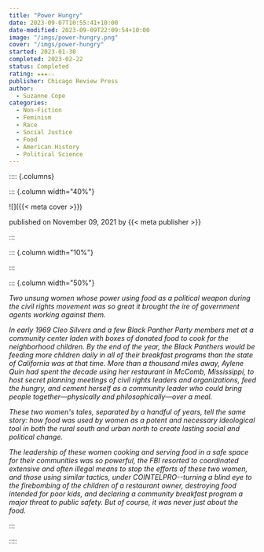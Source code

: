 ```yaml
---
title: "Power Hungry"
date: 2023-09-07T10:55:41+10:00
date-modified: 2023-09-09T22:09:54+10:00
image: "/imgs/power-hungry.png"
cover: "/imgs/power-hungry"
started: 2023-01-30
completed: 2023-02-22
status: Completed
rating: ★★★☆☆
publisher: Chicago Review Press
author:
  - Suzanne Cope
categories:
  - Non-Fiction
  - Feminism
  - Race
  - Social Justice
  - Food
  - American History
  - Political Science
---
```


:::: {.columns}

::: {.column width="40%"}

![]({{< meta cover >}})

published on November 09, 2021 by {{< meta publisher >}}

:::

::: {.column width="10%"}
<!-- empty column to create gap -->
:::

::: {.column width="50%"}

_Two unsung women whose power using food as a political weapon during the civil rights movement was so great it brought the ire of government agents working against them._

_In early 1969 Cleo Silvers and a few Black Panther Party members met at a community center laden with boxes of donated food to cook for the neighborhood children. By the end of the year, the Black Panthers would be feeding more children daily in all of their breakfast programs than the state of California was at that time. More than a thousand miles away, Aylene Quin had spent the decade using her restaurant in McComb, Mississippi, to host secret planning meetings of civil rights leaders and organizations, feed the hungry, and cement herself as a community leader who could bring people together—physically and philosophically—over a meal._

_These two women's tales, separated by a handful of years, tell the same story: how food was used by women as a potent and necessary ideological tool in both the rural south and urban north to create lasting social and political change._

_The leadership of these women cooking and serving food in a safe space for their communities was so powerful, the FBI resorted to coordinated extensive and often illegal means to stop the efforts of these two women, and those using similar tactics, under COINTELPRO--turning a blind eye to the firebombing of the children of a restaurant owner, destroying food intended for poor kids, and declaring a community breakfast program a major threat to public safety. But of course, it was never just about the food._

:::

::::
